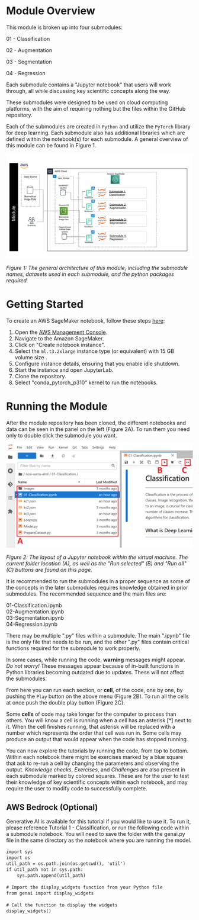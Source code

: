 # Module Overview   
   
This module is broken up into four submodules:
    
01 - Classification

02 - Augmentation

03 - Segmentation

04 - Regression
    
Each submodule contains a "Jupyter notebook" that users will work through, all while discussing key scientific concepts along the way.

These submodules were designed to be used on cloud computing platforms, with the aim of requiring nothing but the files within the GitHub repository. 

Each of the submodules are created in `Python` and utilize the `PyTorch` library for deep learning. Each submodule also has additional libraries which are defined within the notebook(s) for each submodule. A general overview of this module can be found in Figure 1.
   

![](Images/AWS_Architecture_Diagram.svg)
   
*Figure 1: The general architecture of this module, including the submodule names, datasets used in each submodule, and the python packages required.*
   
   

# Getting Started   
   
To create an AWS SageMaker notebook, follow these steps [here](https://github.com/NIGMS/NIGMS-Sandbox/blob/main/docs/HowToCreateAWSSagemakerNotebooks.md):

1. Open the [AWS Management Console](https://aws.amazon.com/console/).
2. Navigate to the Amazon SageMaker.
3. Click on "Create notebook instance".
4. Select the `ml.t3.2xlarge` instance type (or equivalent) with 15 GB volume size .
5. Configure instance details, ensuring that you enable idle shutdown.
6. Start the instance and open JupyterLab.
7. Clone the repository. 
6. Select "conda_pytorch_p310" kernel to run the notebooks.
   
    
# Running the Module   
   
After the module repository has been cloned, the different notebooks and data can be seen in the panel on the left (Figure 2A).  To run them you need only to double click the submodule you want. 
   

![](Images/vertex-layout.png)
   
*Figure 2: The layout of a Jupyter notebook within the virtual machine. The current folder location (A), as well as the "Run selected" (B) and "Run all" (C) buttons are found on this page.*
   

   
It is recommended to run the submodules in a proper sequence as some of the concepts in the later submodules requires knowledge obtained in prior submodules. The recommended sequence and the main files are:

01-Classification.ipynb   
02-Augmentation.ipynb   
03-Segmentation.ipynb  
04-Regression.ipynb  

There may be multiple ".py" files within a submodule. The main ".ipynb" file is the only file that needs to be run, and the other ".py" files contain critical functions required for the submodule to work properly.

In some cases, while running the code, **warning** messages might appear. *Do not worry!* These messages appear because of in-built functions in Python libraries becoming outdated due to updates. These will not affect the submodules.

From here you can run each section, or **cell**, of the code, one by one, by pushing the `Play` button on the above menu (Figure 2B). To run all the cells at once push the double play button (Figure 2C).

Some **cells** of code may take longer for the computer to process than others. You will know a cell is running when a cell has an asterisk \[\*\] next to it. When the cell finishes running, that asterisk will be replaced with a number which represents the order that cell was run in. Some cells may produce an output that would appear when the code has stopped running. 

You can now explore the tutorials by running the code, from top to bottom. Within each notebook there might be exercises marked by a blue square that ask to re-run a cell by changing the parameters and observing the output. _Knowledge checks_, _Exercises_, and _Challenges_ are also present in each submodule marked by colored squares. These are for the user to test their knowledge of key scientific concepts within each notebook, and may require the user to modify code to successfully complete.

## AWS Bedrock (Optional)

Generative AI is available for this tutorial if you would like to use it. To run it, please reference Tutorial 1 - Classification, or run the following code within a submodule notebook. You will need to save the folder with the genai.py file in the same directory as the notebook where you are running the model.

```!pip install -q ipywidgets
import sys
import os
util_path = os.path.join(os.getcwd(), 'util')
if util_path not in sys.path:
    sys.path.append(util_path)

# Import the display_widgets function from your Python file
from genai import display_widgets

# Call the function to display the widgets
display_widgets()